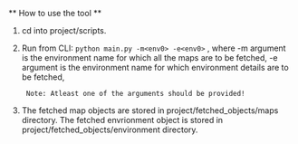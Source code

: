 ** How to use the tool **

1. cd into project/scripts.
2. Run from CLI:  `python main.py -m<env0> -e<env0>` , 
            where -m argument is the environment name for which all the maps are to be fetched,
                  -e argument is the environment name for which environment details are to be fetched,
                
        Note: Atleast one of the arguments should be provided!
                


3. The fetched map objects are stored in project/fetched_objects/maps directory.
   The fetched envrionment object is stored in project/fetched_objects/environment directory.
